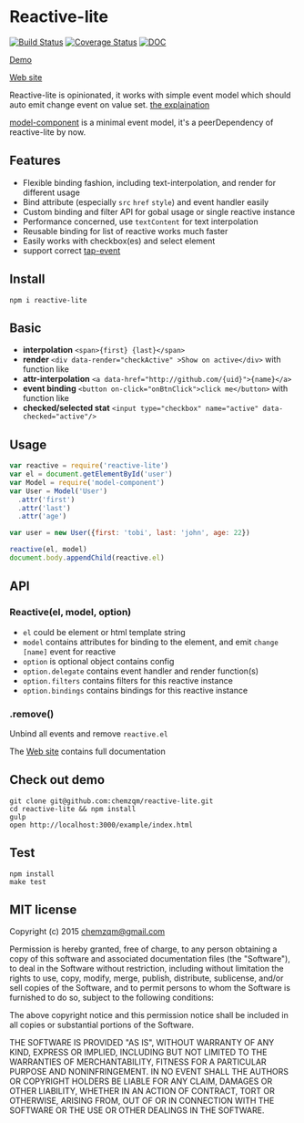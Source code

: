 # Reactive-lite

[![Build Status](https://secure.travis-ci.org/chemzqm/reactive-lite.png)](http://travis-ci.org/chemzqm/reactive-lite)
[![Coverage Status](https://coveralls.io/repos/chemzqm/reactive-lite/badge.svg?branch=master&service=github)](https://coveralls.io/github/chemzqm/reactive-lite?branch=master)
[![DOC](https://inch-ci.org/github/chemzqm/reactive-lite.svg?branch=master)](https://inch-ci.org/github/chemzqm/reactive-lite.svg?branch=master)

[Demo](http://chemzqm.github.io/reactive-lite/demo.html)

[Web site](http://chemzqm.github.io/reactive-lite/)

Reactive-lite is opinionated, it works with simple event model which should auto emit change event on value set.  [the explaination](http://chemzqm.github.io/reactive-lite/interpolation#how-works)

[model-component](https://github.com/chemzqm/model) is a minimal event model, it's a peerDependency of reactive-lite by now.

## Features

* Flexible binding fashion, including text-interpolation, and render for different usage
* Bind attribute (especially `src` `href` `style`) and event handler easily
* Custom binding and filter API for gobal usage or single reactive instance
* Performance concerned, use `textContent` for text interpolation
* Reusable binding for list of reactive works much faster
* Easily works with checkbox(es) and select element
* support correct [tap-event](https://github.com/chemzqm/tap-event)

## Install

    npm i reactive-lite

## Basic

* **interpolation** `<span>{first} {last}</span>`
* **render** `<div data-render="checkActive" >Show on active</div>` with function like
* **attr-interpolation** `<a data-href="http://github.com/{uid}">{name}</a>`
* **event binding** `<button on-click="onBtnClick">click me</button>` with function like
* **checked/selected stat** `<input type="checkbox" name="active" data-checked="active"/>`

## Usage

``` js
var reactive = require('reactive-lite')
var el = document.getElementById('user')
var Model = require('model-component')
var User = Model('User')
  .attr('first')
  .attr('last')
  .attr('age')

var user = new User({first: 'tobi', last: 'john', age: 22})

reactive(el, model)
document.body.appendChild(reactive.el)
```
## API

### Reactive(el, model, option)

* `el` could be element or html template string
* `model` contains attributes for binding to the element, and emit `change [name]` event for reactive
* `option` is optional object contains config
* `option.delegate` contains event handler and render function(s)
* `option.filters`  contains filters for this reactive instance
* `option.bindings` contains bindings for this reactive instance

### .remove()

Unbind all events and remove `reactive.el`

The [Web site](http://chemzqm.github.io/reactive-lite/) contains full documentation

## Check out demo

```
git clone git@github.com:chemzqm/reactive-lite.git
cd reactive-lite && npm install
gulp
open http://localhost:3000/example/index.html
```

## Test
```
npm install
make test
```

## MIT license
Copyright (c) 2015 chemzqm@gmail.com

Permission is hereby granted, free of charge, to any person obtaining a copy of this software and associated documentation files (the "Software"), to deal in the Software without restriction, including without limitation the rights to use, copy, modify, merge, publish, distribute, sublicense, and/or sell copies of the Software, and to permit persons to whom the Software is furnished to do so, subject to the following conditions:

The above copyright notice and this permission notice shall be included in all copies or substantial portions of the Software.

THE SOFTWARE IS PROVIDED "AS IS", WITHOUT WARRANTY OF ANY KIND, EXPRESS OR IMPLIED, INCLUDING BUT NOT LIMITED TO THE WARRANTIES OF MERCHANTABILITY, FITNESS FOR A PARTICULAR PURPOSE AND NONINFRINGEMENT. IN NO EVENT SHALL THE AUTHORS OR COPYRIGHT HOLDERS BE LIABLE FOR ANY CLAIM, DAMAGES OR OTHER LIABILITY, WHETHER IN AN ACTION OF CONTRACT, TORT OR OTHERWISE, ARISING FROM, OUT OF OR IN CONNECTION WITH THE SOFTWARE OR THE USE OR OTHER DEALINGS IN THE SOFTWARE.
